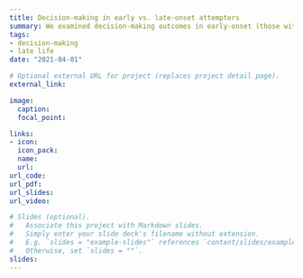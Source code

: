 ```yaml
---
title: Decision-making in early vs. late-onset attempters
summary: We examined decision-making outcomes in early-onset (those with suicidal behavior early in life) vs. late-onset (those who first suicide attempt occured late in life) attempters.
tags:
- decision-making
- late life
date: "2021-04-01"

# Optional external URL for project (replaces project detail page).
external_link: 

image:
  caption: 
  focal_point: 

links:
- icon: 
  icon_pack: 
  name: 
  url: 
url_code: 
url_pdf: 
url_slides: 
url_video: 

# Slides (optional).
#   Associate this project with Markdown slides.
#   Simply enter your slide deck's filename without extension.
#   E.g. `slides = "example-slides"` references `content/slides/example-slides.md`.
#   Otherwise, set `slides = ""`.
slides: 
---
```

